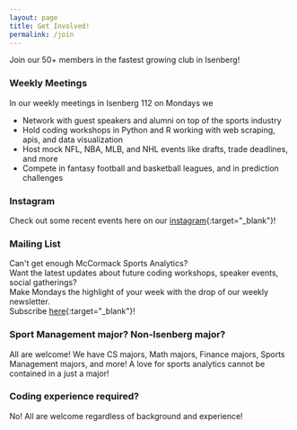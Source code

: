 ```yaml
---
layout: page
title: Get Involved!
permalink: /join
---
```


<!-- TODO copy and pasted from Actuarial Club! -->
<!-- TODO include landmark photo here -->
<!-- maybe add CSS styling for photo to extend along whole website width? -->

<!-- TODO figure out weekly meeting dates -->

Join our 50+ members in the fastest growing club in Isenberg!

### Weekly Meetings

In our weekly meetings in Isenberg 112 on Mondays we

- Network with guest speakers and alumni on top of the sports industry
- Hold coding workshops in Python and R working with web scraping, apis, and data visualization
- Host mock NFL, NBA, MLB, and NHL events like drafts, trade deadlines, and more
- Compete in fantasy football and basketball leagues, and in prediction challenges

### Instagram

Check out some recent events here on our [instagram](https://www.instagram.com/msaumass/){:target="\_blank"}!

<!-- TODO include clickbait internship posting drop here -->

### Mailing List

Can't get enough McCormack Sports Analytics? <br>
Want the latest updates about future coding workshops, speaker events, social gatherings? <br>
Make Mondays the highlight of your week with the drop of our weekly newsletter. <br>
Subscribe [here](https://forms.gle/drDTreKZXTgobWc5A){:target="\_blank"}!

### Sport Management major? Non-Isenberg major?

All are welcome! We have CS majors, Math majors, Finance majors, Sports Management majors, and more!
A love for sports analytics cannot be contained in a just a major!

### Coding experience required?

No! All are welcome regardless of background and experience!
